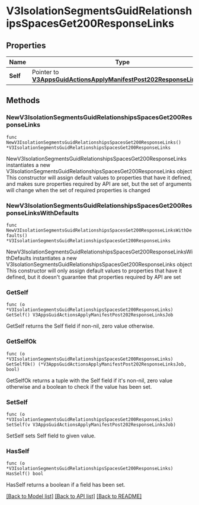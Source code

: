 # V3IsolationSegmentsGuidRelationshipsSpacesGet200ResponseLinks

## Properties

Name | Type | Description | Notes
------------ | ------------- | ------------- | -------------
**Self** | Pointer to [**V3AppsGuidActionsApplyManifestPost202ResponseLinksJob**](V3AppsGuidActionsApplyManifestPost202ResponseLinksJob.md) |  | [optional] 

## Methods

### NewV3IsolationSegmentsGuidRelationshipsSpacesGet200ResponseLinks

`func NewV3IsolationSegmentsGuidRelationshipsSpacesGet200ResponseLinks() *V3IsolationSegmentsGuidRelationshipsSpacesGet200ResponseLinks`

NewV3IsolationSegmentsGuidRelationshipsSpacesGet200ResponseLinks instantiates a new V3IsolationSegmentsGuidRelationshipsSpacesGet200ResponseLinks object
This constructor will assign default values to properties that have it defined,
and makes sure properties required by API are set, but the set of arguments
will change when the set of required properties is changed

### NewV3IsolationSegmentsGuidRelationshipsSpacesGet200ResponseLinksWithDefaults

`func NewV3IsolationSegmentsGuidRelationshipsSpacesGet200ResponseLinksWithDefaults() *V3IsolationSegmentsGuidRelationshipsSpacesGet200ResponseLinks`

NewV3IsolationSegmentsGuidRelationshipsSpacesGet200ResponseLinksWithDefaults instantiates a new V3IsolationSegmentsGuidRelationshipsSpacesGet200ResponseLinks object
This constructor will only assign default values to properties that have it defined,
but it doesn't guarantee that properties required by API are set

### GetSelf

`func (o *V3IsolationSegmentsGuidRelationshipsSpacesGet200ResponseLinks) GetSelf() V3AppsGuidActionsApplyManifestPost202ResponseLinksJob`

GetSelf returns the Self field if non-nil, zero value otherwise.

### GetSelfOk

`func (o *V3IsolationSegmentsGuidRelationshipsSpacesGet200ResponseLinks) GetSelfOk() (*V3AppsGuidActionsApplyManifestPost202ResponseLinksJob, bool)`

GetSelfOk returns a tuple with the Self field if it's non-nil, zero value otherwise
and a boolean to check if the value has been set.

### SetSelf

`func (o *V3IsolationSegmentsGuidRelationshipsSpacesGet200ResponseLinks) SetSelf(v V3AppsGuidActionsApplyManifestPost202ResponseLinksJob)`

SetSelf sets Self field to given value.

### HasSelf

`func (o *V3IsolationSegmentsGuidRelationshipsSpacesGet200ResponseLinks) HasSelf() bool`

HasSelf returns a boolean if a field has been set.


[[Back to Model list]](../README.md#documentation-for-models) [[Back to API list]](../README.md#documentation-for-api-endpoints) [[Back to README]](../README.md)


